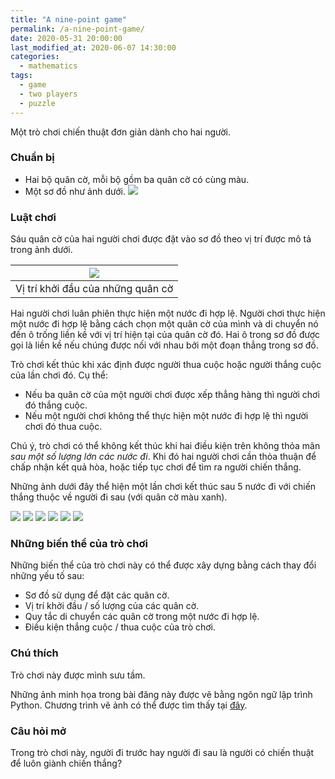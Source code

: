 ```yaml
---
title: "A nine-point game"
permalink: /a-nine-point-game/
date: 2020-05-31 20:00:00
last_modified_at: 2020-06-07 14:30:00
categories:
  - mathematics
tags:
  - game
  - two players
  - puzzle
---
```


Một trò chơi chiến thuật đơn giản dành cho hai người.

### Chuẩn bị
- Hai bộ quân cờ, mỗi bộ gồm ba quân cờ có cùng màu.
- Một sơ đồ như ảnh dưới.
![](/assets/ninePointsGame/ninePointsGame_move_0.png)

### Luật chơi
Sáu quân cờ của hai người chơi được đặt vào sơ đồ theo vị trí được mô tả trong ảnh dưới.

| ![](/assets/ninePointsGame/ninePointsGame_move_1.png) |
|:-----------------------------------------------------:|
|           Vị trí khởi đầu của những quân cờ           |

Hai người chơi luân phiên thực hiện một nước đi hợp lệ. Người chơi thực hiện một nước đi hợp lệ bằng cách chọn một quân cờ của mình và di chuyển nó đến ô trống liền kề với vị trí hiện tại của quân cờ đó. Hai ô trong sơ đồ được gọi là liền kề nếu chúng được nối với nhau bởi một đoạn thẳng trong sơ đồ.

Trò chơi kết thúc khi xác định được người thua cuộc hoặc người thắng cuộc của lần chơi đó. Cụ thể:
- Nếu ba quân cờ của một người chơi được xếp thẳng hàng thì người chơi đó thắng cuộc.
- Nếu một người chơi không thể thực hiện một nước đi hợp lệ thì người chơi đó thua cuộc.

Chú ý, trò chơi có thể không kết thúc khi hai điều kiện trên không thỏa mãn _sau một số lượng lớn các nước đi_. Khi đó hai người chơi cần thỏa thuận để chấp nhận kết quả hòa, hoặc tiếp tục chơi để tìm ra người chiến thắng.

Những ảnh dưới đây thể hiện một lần chơi kết thúc sau 5 nước đi với chiến thắng thuộc về người đi sau (với quân cờ màu xanh).

![](/assets/ninePointsGame/ninePointsGame_move_1.png)
![](/assets/ninePointsGame/ninePointsGame_move_2.png)
![](/assets/ninePointsGame/ninePointsGame_move_3.png)
![](/assets/ninePointsGame/ninePointsGame_move_4.png)
![](/assets/ninePointsGame/ninePointsGame_move_5.png)
![](/assets/ninePointsGame/ninePointsGame_move_6.png)

### Những biến thể của trò chơi
Những biến thể của trò chơi này có thể được xây dựng bằng cách thay đổi những yếu tố sau:
- Sơ đồ sử dụng để đặt các quân cờ.
- Vị trí khởi đầu / số lượng của các quân cờ.
- Quy tắc di chuyển các quân cờ trong một nước đi hợp lệ.
- Điều kiện thắng cuộc / thua cuộc của trò chơi.

### Chú thích
Trò chơi này được mình sưu tầm.

Những ảnh minh họa trong bài đăng này được vẽ bằng ngôn ngữ lập trình Python. Chương trình vẽ ảnh có thể được tìm thấy tại [đây](https://gist.github.com/quanhoang-pm/85cf7dad2b12eb405814fa877f078843).

### Câu hỏi mở
Trong trò chơi này, người đi trước hay người đi sau là người có chiến thuật để luôn giành chiến thắng?
